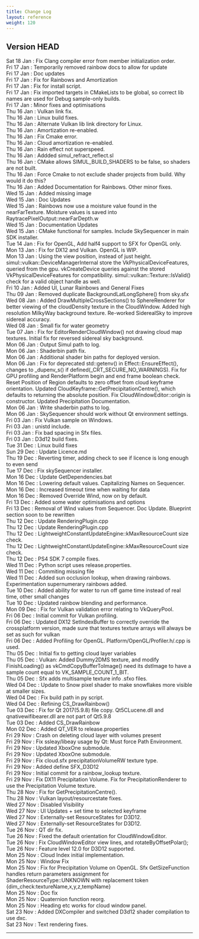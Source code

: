 ```yaml
---
title: Change Log
layout: reference
weight: 120
---
```



Version HEAD
---
Sat 18 Jan : Fix Clang compiler error from member initialization order.  
Fri 17 Jan : Temporarily removed rainbow docs to allow for update  
Fri 17 Jan : Doc updates  
Fri 17 Jan : Fix for Rainbows and Amortization  
Fri 17 Jan : Fix for install script.  
Fri 17 Jan : Fix imported targets in CMakeLists to be global, so correct lib names are used for Debug sample-only builds.  
Fri 17 Jan : Minor fixes and optimisations  
Thu 16 Jan : Vulkan link fix.  
Thu 16 Jan : Linux build fixes.  
Thu 16 Jan : Alternate Vulkan lib link directory for Linux.  
Thu 16 Jan : Amortization re-enabled.  
Thu 16 Jan : Fix Cmake error.  
Thu 16 Jan : Cloud amortization re-enabled.  
Thu 16 Jan : Rain effect not superspeed.  
Thu 16 Jan : Addded simul_refract_reflect.sl  
Thu 16 Jan : CMake allows SIMUL_BUILD_SHADERS to be false, so shaders are not built.  
Thu 16 Jan : Force Cmake to not exclude shader projects from build. Why would it do this?  
Thu 16 Jan : Added Documentation for Rainbows. Other minor fixes.  
Wed 15 Jan : Added missing image  
Wed 15 Jan : Doc Updates  
Wed 15 Jan : Rainbows now use a moisture value found in the nearFarTexture. Moisture values is saved into RaytracePixelOutput::nearFarDepth.w  
Wed 15 Jan : Documentation Updates  
Wed 15 Jan : CMake functional for samples. Include SkySequencer in main SDK installer.  
Tue 14 Jan : Fix for OpenGL, Add half4 support to SFX for OpenGL only.  
Mon 13 Jan : Fix for DX12 and Vulkan. OpenGL is WIP.  
Mon 13 Jan : Using the view position, instead of just height. simul::vulkan::DeviceManagerInternal store the VkPhysicalDeviceFeatures, queried from the gpu. vkCreateDevice queries against the stored VkPhysicalDeviceFeatures for compatibility. simul::vulkan::Texture::IsValid() check for a valid object handle as well.  
Fri 10 Jan : Added UI, Lunar Rainbows and General Fixes  
Thu 09 Jan : Removed duplicate BackgroundLatLongSphere() from sky.sfx  
Wed 08 Jan : Added DrawMultipleCrossSections() to SphereRenderer for better viewing of the cloudDensity texture in the CloudWindow. Added high resolution MilkyWay background texture. Re-worked SiderealSky to improve sidereal accuracy.  
Wed 08 Jan : Small fix for water geometry  
Tue 07 Jan : Fix for EditorRenderCloudWindow() not drawing cloud map textures. Initial fix for reversed sidereal sky background.  
Mon 06 Jan : Output Simul path to log.  
Mon 06 Jan : Shaderbin path fix.  
Mon 06 Jan : Additional shader bin paths for deployed version.  
Mon 06 Jan : Fix for deprecated std::getenv() in Effect::EnsureEffect(), changes to _dupenv_s() if defined(_CRT_SECURE_NO_WARNINGS). Fix for GPU profiling and RenderPlatform begin and end frame boolean check. Reset Position of Region defaults to zero offset from cloud keyframe orientation. Updated CloudKeyframe::GetPrecipitationCentre(), which defaults to returning the absolute position. Fix CloudWindowEditor::origin is constructor. Updated Precipitation Documentation.  
Mon 06 Jan : Write shaderbin paths to log.  
Mon 06 Jan : SkySequencer should work without Qt environment settings.  
Fri 03 Jan : Fix Vulkan sample on Windows.  
Fri 03 Jan : unistd include.  
Fri 03 Jan : Fix bad spacing in Sfx files.  
Fri 03 Jan : D3d12 build fixes.  
Tue 31 Dec : Linux build fixes  
Sun 29 Dec : Update Licence.md  
Thu 19 Dec : Reverting timer, adding check to see if licence is long enough to even send  
Tue 17 Dec : Fix skySequencer installer.  
Mon 16 Dec : Update GetDependencies.bat  
Mon 16 Dec : Lowering default values. Capitalizing Names on Sequencer.  
Mon 16 Dec : Increased timeout time when waiting for data  
Mon 16 Dec : Removed Override Wind, now on by default.  
Fri 13 Dec : Added some water optimisations and options  
Fri 13 Dec : Removal of Wind values from Sequencer. Doc Update. Blueprint section soon to be rewritten  
Thu 12 Dec : Update RenderingPlugin.cpp  
Thu 12 Dec : Update RenderingPlugin.cpp  
Thu 12 Dec : LightweightConstantUpdateEngine::kMaxResourceCount size check.  
Thu 12 Dec : LightweightConstantUpdateEngine::kMaxResourceCount size check.  
Thu 12 Dec : PS4 SDK 7 compile fixes.  
Wed 11 Dec : Python script uses release.properties.  
Wed 11 Dec : Commiting missing file  
Wed 11 Dec : Added sun occlusion lookup, when drawing rainbows. Experimentation supernumerary rainbows added.  
Tue 10 Dec : Added ability for water to run off game time instead of real time, other small changes  
Tue 10 Dec : Updated rainbow blending and performance.  
Mon 09 Dec : Fix for Vulkan validation error relating to VkQueryPool.  
Fri 06 Dec : Initial commit for Vulkan profiling.  
Fri 06 Dec : Updated DX12 SetIndexBuffer to correctly override the crossplatform version, made sure that textures texture arrays will always be set as such for vulkan  
Fri 06 Dec : Added Profiling for OpenGL. Platform/OpenGL/Profiler.h/.cpp is used.  
Thu 05 Dec : Initial fix to getting cloud layer variables  
Thu 05 Dec : Vulkan: Added Dummy2DMS texture, and modify FinishLoading() as vkCmdCopyBufferToImage() need its dstImage to have a sample count equal to VK_SAMPLE_COUNT_1_BIT.  
Thu 05 Dec : Sfx adds multisample texture info .sfxo files.  
Wed 04 Dec : Update to Snow pixel shader to make snowflakes more visible at smaller sizes.  
Wed 04 Dec : Fix build path in py script.  
Wed 04 Dec : Refining CS_DrawRainbow()  
Tue 03 Dec : Fix for Qt 2017(5.9.8) file copy. Qt5CLucene.dll and qnativewifibearer.dll are not part of Qt5.9.8  
Tue 03 Dec : Added CS_DrawRainbow  
Mon 02 Dec : Added QT_VER to release.properties  
Fri 29 Nov : Crash on deleting cloud layer with volumes present  
Fri 29 Nov : Fix ssleay/libeay usage by Qt: Must force Path Environment.  
Fri 29 Nov : Updated XboxOne submodule.  
Fri 29 Nov : Updated XboxOne submodule.  
Fri 29 Nov : Fix cloud.sfx precipitationVolumeRW texture type.  
Fri 29 Nov : Added define SFX_D3D12  
Fri 29 Nov : Initial commit for a rainbow_lookup texture.  
Fri 29 Nov : Fix DX11 Precipitation Volume. Fix for PrecipitationRenderer to use the Precipitation Volume texture.  
Thu 28 Nov : Fix for GetPrecipitationCentre().  
Thu 28 Nov : Vulkan layout/resourcestate fixes.  
Wed 27 Nov : Disabled Visibility  
Wed 27 Nov : UI Updates + set time to selected keyframe  
Wed 27 Nov : Externally-set ResourceStates for D3D12.  
Wed 27 Nov : Externally-set ResourceStates for D3D12.  
Tue 26 Nov : QT dir fix.  
Tue 26 Nov : Fixed the default orientation for CloudWindowEditor.  
Tue 26 Nov : Fix CloudWindowEditor view lines, and rotateByOffsetPolar();  
Tue 26 Nov : Feature level 12.0 for D3D12 supported.  
Mon 25 Nov : Cloud Index initial implementation.  
Mon 25 Nov : Window Fix  
Mon 25 Nov : Fix for Precipitation Volume on OpenGL. Sfx GetSizeFunction handles return parameters assignment for ShaderResourceType::UNKNOWN with replacement token {dim_check:textureName,x,y,z,tempName}  
Mon 25 Nov : Doc fix  
Mon 25 Nov : Quaternion function reorg.  
Mon 25 Nov : Heading etc works for cloud window panel.  
Sat 23 Nov : Added DXCompiler and switched D3d12 shader compilation to use dxc.  
Sat 23 Nov : Text rendering fixes.  

<hr>
